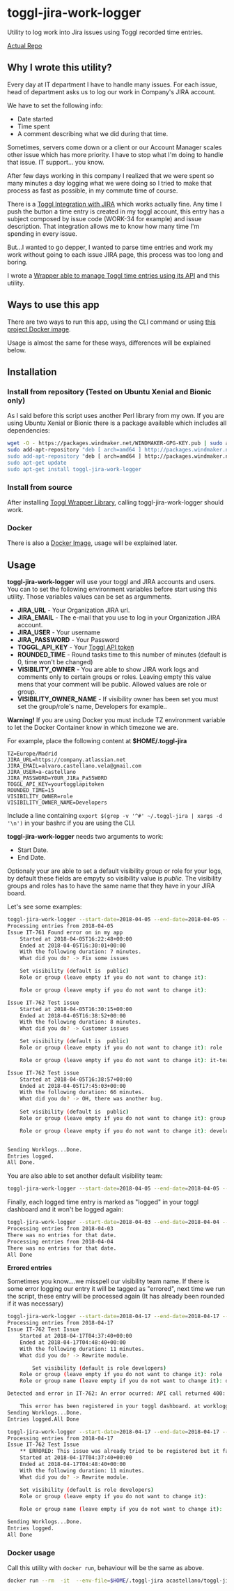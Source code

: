# toggl-jira-work-logger
Utility to log work into Jira issues using Toggl recorded time entries.

[Actual Repo](https://git.windmaker.net/a-castellano/toggl-jira-work-logger)

## Why I wrote this utility?

Every day at IT department I have to handle many issues. For each issue, head of department asks us to log our work in Company's JIRA account.

We have to set the following info:
* Date started
* Time spent
* A comment describing what we did during that time.

Sometimes, servers come down or a client or our Account Manager scales other issue which has more priority. I have to stop what I'm doing to handle that issue. IT support... you know.

After few days working in this company I realized that we were spent so many minutes a day logging what we were doing so I tried to make that process as fast as possible, in my commute time of course.

There is a [Toggl Integration with JIRA](https://toggl.com/jira-time-tracking/) which works actually fine. Any time I push the button a time entry is created in my toggl account, this entry has a subject composed by issue code (WORK-34 for example) and issue description. That integration allows me to know how many time I'm spending in every issue.

But...I wanted to go depper, I wanted to parse time entries and work my work without going to each issue JIRA page, this process was too long and boring.

I wrote a [Wrapper able to manage Toggl time entries using its API](https://git.windmaker.net/a-castellano/Toggl-Wrapper) and this utility.

## Ways to use this app

There are two ways to run this app, using the CLI command or using [this project Docker image](https://cloud.docker.com/u/acastellano/repository/docker/acastellano/toggl-jira-work-logger).

Usage is almost the same for these ways, differences will be explained below.

## Installation

### Install from repository (Tested on Ubuntu Xenial and Bionic only)

As I said before this script uses another Perl library from my own. If you are using Ubuntu Xenial or Bionic there is a package available which includes all dependencies:
```bash
wget -O - https://packages.windmaker.net/WINDMAKER-GPG-KEY.pub | sudo apt-key add -
sudo add-apt-repository "deb [ arch=amd64 ] http://packages.windmaker.net/ $(lsb_release -cs) main
sudo add-apt-repository "deb [ arch=amd64 ] http://packages.windmaker.net/ any main"
sudo apt-get update
sudo apt-get install toggl-jira-work-logger
```

### Install from source

After installing [Toggl Wrapper Library](https://git.windmaker.net/a-castellano/Toggl-Wrapper), calling toggl-jira-work-logger should work.

### Docker

There is also a [Docker Image](https://hub.docker.com/r/acastellano/toggl-jira-work-logger), usage will be explained later.

## Usage

**toggl-jira-work-logger** will use your toggl and JIRA accounts and users. You can to set the following environment variables before start using this utility. Those variables values can be set as argumments.

* **JIRA_URL** - Your Organization JIRA url.
* **JIRA_EMAIL** - The e-mail that you use to log in your Organization JIRA account.
* **JIRA_USER** - Your username
* **JIRA_PASSWORD** - Your Password
* **TOGGL_API_KEY** - Your [Toggl API token](https://support.toggl.com/api-token/)
* **ROUNDED_TIME** - Round tasks time to this number of minutes (default is 0, time won't be changed)
* **VISIBILITY_OWNER** - You are able to show JIRA work logs and comments only to certain groups or roles. Leaving empty this value mens that your comment will be public. Allowed values are role or group.
* **VISIBILITY_OWNER_NAME** - If visibility owner has been set you must set the group/role's name, Developers for example..

**Warning!** If you are using Docker you must include TZ environment variable to let the Docker Container know in which timezone we are. 

For example, place the following content at **$HOME/.toggl-jira**
```
TZ=Europe/Madrid
JIRA_URL=https://company.atlassian.net
JIRA_EMAIL=alvaro.castellano.vela@gmail.com
JIRA_USER=a-castellano
JIRA_PASSWORD=Y0UR_J1Ra_Pa55W0RD
TOGGL_API_KEY=yourtogglapitoken
ROUNDED_TIME=15
VISIBILITY_OWNER=role
VISIBILITY_OWNER_NAME=Developers
```

Include a line containing `export $(grep -v '^#' ~/.toggl-jira | xargs -d '\n')` in your bashrc if you are using the CLI.

**toggl-jira-work-logger** needs two arguments to work:
* Start Date.
* End Date.

Optionaly your are able to set a default visibility group or role for your logs, by default these fields are empyty so visibility value is *public*. The visibility groups and roles has to have the same name that they have in your JIRA board.

Let's see some examples:
```bash
toggl-jira-work-logger --start-date=2018-04-05 --end-date=2018-04-05 --rounded-time=15
Processing entries from 2018-04-05
Issue IT-761 Found error on in my app
	Started at 2018-04-05T16:22:48+00:00
	Ended at 2018-04-05T16:30:01+00:00
	With the following duration: 7 minutes.
	What did you do? -> Fix some issues

	Set visibility (default is  public)
	Role or group (leave empty if you do not want to change it):

	Role or group (leave empty if you do not want to change it):

Issue IT-762 Test issue
	Started at 2018-04-05T16:30:15+00:00
	Ended at 2018-04-05T16:38:52+00:00
	With the following duration: 8 minutes.
	What did you do? -> Customer issues

	Set visibility (default is  public)
	Role or group (leave empty if you do not want to change it): role

	Role or group (leave empty if you do not want to change it): it-team

Issue IT-762 Test issue
	Started at 2018-04-05T16:38:57+00:00
	Ended at 2018-04-05T17:45:03+00:00
	With the following duration: 66 minutes.
	What did you do? -> OH, there was another bug.
	
	Set visibility (default is  public)
	Role or group (leave empty if you do not want to change it): group

	Role or group (leave empty if you do not want to change it): developers


Sending Worklogs...Done.
Entries logged.
All Done.
```

You are also able to set another default visibility team:
```bash
toggl-jira-work-logger --start-date=2018-04-05 --end-date=2018-04-05 --rounded-time=15 --visibility-owner=role --visibility-owner-name=Developers
```
Finally, each logged time entry is marked as "logged" in your toggl dashboard and it won't be logged again:
```bash
toggl-jira-work-logger --start-date=2018-04-03 --end-date=2018-04-04 --rounded-time=15
Processing entries from 2018-04-03
There was no entries for that date.
Processing entries from 2018-04-04
There was no entries for that date.
All Done
```

**Errored entries**

Sometimes you know....we misspell our visibility team name. If there is some error logging our entry it will be tagged as "errored", next time we run the script, these entry will be processed again (It has already been rounded if it was necessary)

```bash
toggl-jira-work-logger --start-date=2018-04-17 --end-date=2018-04-17 --rounded-time=15 --visibility-owner=role --visibility-owner-name=Developers
Processing entries from 2018-04-17
Issue IT-762 Test Issue
	Started at 2018-04-17T04:37:40+00:00
	Ended at 2018-04-17T04:48:40+00:00
	With the following duration: 11 minutes.
	What did you do? -> Rewrite module.

        Set visibility (default is role developers)
	Role or group (leave empty if you do not want to change it): role
	Role or group name (leave empty if you do not want to change it): developersssss

Detected and error in IT-762: An error ocurred: API call returned 400: Bad Request at worklogger.pl line 276.

	This error has been registered in your toggl dashboard. at worklogger.pl line 272, <STDIN> line 8.
Sending Worklogs...Done.
Entries logged.All Done

toggl-jira-work-logger --start-date=2018-04-17 --end-date=2018-04-17 --rounded-time=15 --visibility-owner=role --visibility-owner-name=Developers
Processing entries from 2018-04-17
Issue IT-762 Test Issue
	** ERRORED: This issue was already tried to be registered but it failed. **
	Started at 2018-04-17T04:37:40+00:00
	Ended at 2018-04-17T04:48:40+00:00
	With the following duration: 11 minutes.
	What did you do? -> Rewrite module.

	Set visibility (default is role developers)
	Role or group (leave empty if you do not want to change it): 
	
	Role or group name (leave empty if you do not want to change it):

Sending Worklogs...Done.
Entries logged.
All Done
```

### Docker usage

Call this utility with `docker run`, behaviour will be the same as above.
```bash
docker run --rm  -it  --env-file=$HOME/.toggl-jira acastellano/toggl-jira-work-logger toggl-jira-work-logger --start-date=2019-02-02 --end-date=2019-02-02 --rounded-time=15 --visibility-owner-name=Developers
```


